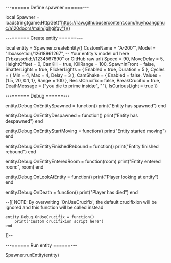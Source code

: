 ---====== Define spawner ======---

local Spawner = loadstring(game:HttpGet("https://raw.githubusercontent.com/huyhoangphuc/a120doors/main/jghgifgy"))()

---====== Create entity ======---

local entity = Spawner.createEntity({
    CustomName = "A-200'",
    Model = "rbxassetid://12618961267", -- Your entity's model url here ("rbxassetid://1234567890" or GitHub raw url)
    Speed = 90,
    MoveDelay = 5,
    HeightOffset = 0,
    CanKill = true,
    KillRange = 100,
    SpawnInFront = false,
    ShatterLights = true,
    FlickerLights = {
        Enabled = true,
        Duration = 5
    },
    Cycles = {
        Min = 4,
        Max = 4,
        Delay = 3
    },
    CamShake = {
        Enabled = false,
        Values = {1.5, 20, 0.1, 1},
        Range = 100
    },
    ResistCrucifix = false,
    BreakCrucifix = true,
    DeathMessage = {"you die to prime insidæ", ""},
    IsCuriousLight = true
})

---====== Debug ======---

entity.Debug.OnEntitySpawned = function()
    print("Entity has spawned")
end

entity.Debug.OnEntityDespawned = function()
    print("Entity has despawned")
end

entity.Debug.OnEntityStartMoving = function()
    print("Entity started moving")
end

entity.Debug.OnEntityFinishedRebound = function()
    print("Entity finished rebound")
end

entity.Debug.OnEntityEnteredRoom = function(room)
    print("Entity entered room:", room)
end

entity.Debug.OnLookAtEntity = function()
    print("Player looking at entity")
end

entity.Debug.OnDeath = function()
    print("Player has died")
end

--[[
    NOTE: By overwriting 'OnUseCrucifix', the default crucifixion will be ignored and this function will be called instead

    entity.Debug.OnUseCrucifix = function()
        print("Custom crucifixion script here")
    end
]]--

---====== Run entity ======---

Spawner.runEntity(entity)
